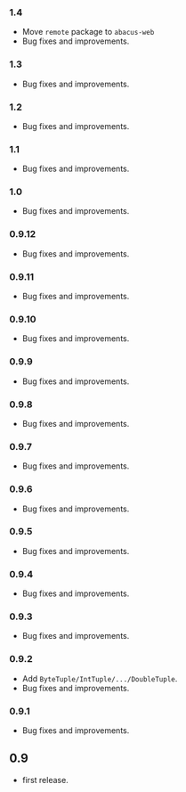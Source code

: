 ### 1.4

* Move `remote` package to `abacus-web`
* Bug fixes and improvements.


### 1.3

* Bug fixes and improvements.


### 1.2

* Bug fixes and improvements.


### 1.1

* Bug fixes and improvements.


### 1.0

* Bug fixes and improvements.


### 0.9.12

* Bug fixes and improvements.


### 0.9.11

* Bug fixes and improvements.


### 0.9.10

* Bug fixes and improvements.


### 0.9.9

* Bug fixes and improvements.


### 0.9.8

* Bug fixes and improvements.


### 0.9.7

* Bug fixes and improvements.


### 0.9.6

* Bug fixes and improvements.


### 0.9.5

* Bug fixes and improvements.


### 0.9.4

* Bug fixes and improvements.


### 0.9.3

* Bug fixes and improvements.


### 0.9.2

* Add `ByteTuple/IntTuple/.../DoubleTuple`.
* Bug fixes and improvements.


### 0.9.1

* Bug fixes and improvements.


## 0.9

* first release.